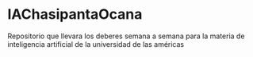# IAChasipantaOcana
 Repositorio que llevara los deberes semana a semana para la materia de inteligencia artificial de la universidad de las américas
